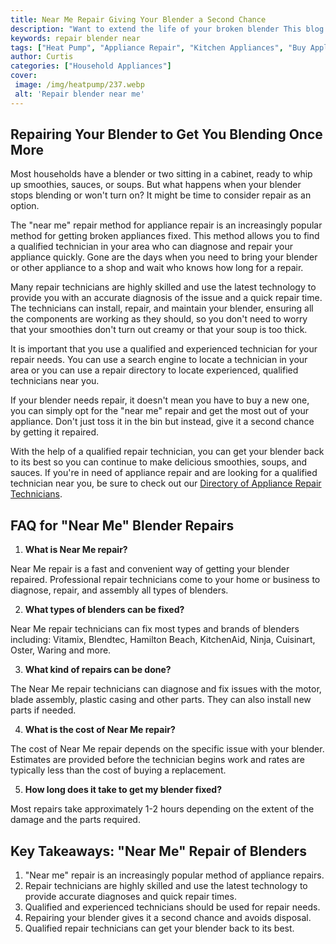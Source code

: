 ```yaml
---
title: Near Me Repair Giving Your Blender a Second Chance
description: "Want to extend the life of your broken blender This blog post covers some tips  tricks on how to repair a broken blender yourself with items often found around the house Save time  money by learning how easy it can be to give your household favorite appliance a second chance"
keywords: repair blender near
tags: ["Heat Pump", "Appliance Repair", "Kitchen Appliances", "Buy Appliance"]
author: Curtis
categories: ["Household Appliances"]
cover: 
 image: /img/heatpump/237.webp
 alt: 'Repair blender near me'
---
```

## Repairing Your Blender to Get You Blending Once More
Most households have a blender or two sitting in a cabinet, ready to whip up smoothies, sauces, or soups. But what happens when your blender stops blending or won't turn on? It might be time to consider repair as an option. 

The "near me" repair method for appliance repair is an increasingly popular method for getting broken appliances fixed. This method allows you to find a qualified technician in your area who can diagnose and repair your appliance quickly. Gone are the days when you need to bring your blender or other appliance to a shop and wait who knows how long for a repair. 

Many repair technicians are highly skilled and use the latest technology to provide you with an accurate diagnosis of the issue and a quick repair time. The technicians can install, repair, and maintain your blender, ensuring all the components are working as they should, so you don't need to worry that your smoothies don't turn out creamy or that your soup is too thick. 

It is important that you use a qualified and experienced technician for your repair needs. You can use a search engine to locate a technician in your area or you can use a repair directory to locate experienced, qualified technicians near you. 

If your blender needs repair, it doesn't mean you have to buy a new one, you can simply opt for the "near me" repair and get the most out of your appliance. Don't just toss it in the bin but instead, give it a second chance by getting it repaired. 

With the help of a qualified repair technician, you can get your blender back to its best so you can continue to make delicious smoothies, soups, and sauces. If you're in need of appliance repair and are looking for a qualified technician near you, be sure to check out our [Directory of Appliance Repair Technicians](./pages/appliance-repair-technicians).

## FAQ for "Near Me" Blender Repairs 

1. **What is Near Me repair?** 

Near Me repair is a fast and convenient way of getting your blender repaired. Professional repair technicians come to your home or business to diagnose, repair, and assembly all types of blenders. 

2. **What types of blenders can be fixed?** 

Near Me repair technicians can fix most types and brands of blenders including: Vitamix, Blendtec, Hamilton Beach, KitchenAid, Ninja, Cuisinart, Oster, Waring and more. 

3. **What kind of repairs can be done?** 

The Near Me repair technicians can diagnose and fix issues with the motor, blade assembly, plastic casing and other parts. They can also install new parts if needed. 

4. **What is the cost of Near Me repair?** 

The cost of Near Me repair depends on the specific issue with your blender. Estimates are provided before the technician begins work and rates are typically less than the cost of buying a replacement. 

5. **How long does it take to get my blender fixed?** 

Most repairs take approximately 1-2 hours depending on the extent of the damage and the parts required.

## Key Takeaways: "Near Me" Repair of Blenders

1. "Near me" repair is an increasingly popular method of appliance repairs. 
2. Repair technicians are highly skilled and use the latest technology to provide accurate diagnoses and quick repair times.
3. Qualified and experienced technicians should be used for repair needs.
4. Repairing your blender gives it a second chance and avoids disposal. 
5. Qualified repair technicians can get your blender back to its best.
